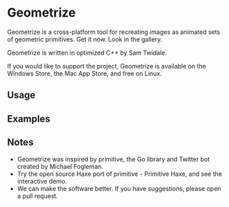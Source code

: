 # Geometrize

Geometrize is a cross-platform tool for recreating images as animated sets of geometric primitives. Get it now. Look in the gallery.

Geometrize is written in optimized C++ by Sam Twidale.

If you would like to support the project, Geometrize is available on the Windows Store, the Mac App Store, and free on Linux.

## Usage

## Examples

## Notes
* Geometrize was inspired by primitive, the Go library and Twitter bot created by Michael Fogleman.
* Try the open source Haxe port of primitive - Primitive Haxe, and see the interactive demo.
* We can make the software better. If you have suggestions, please open a pull request.